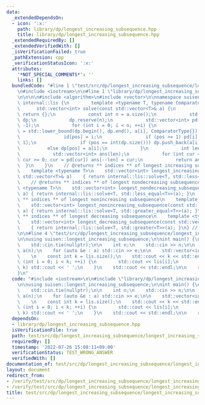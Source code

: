 ```yaml
---
data:
  _extendedDependsOn:
  - icon: ':x:'
    path: library/dp/longest_increasing_subsequence.hpp
    title: library/dp/longest_increasing_subsequence.hpp
  _extendedRequiredBy: []
  _extendedVerifiedWith: []
  _isVerificationFailed: true
  _pathExtension: cpp
  _verificationStatusIcon: ':x:'
  attributes:
    '*NOT_SPECIAL_COMMENTS*': ''
    links: []
  bundledCode: "#line 1 \"test/src/dp/longest_increasing_subsequence/longest_increasing_subsequence.test.cpp\"\
    \n#include <iostream>\n\n#line 1 \"library/dp/longest_increasing_subsequence.hpp\"\
    \n\n\n\n#include <algorithm>\n#include <vector>\n\nnamespace suisen {\n    namespace\
    \ internal::lis {\n        template <typename T, typename ComparatorType>\n  \
    \      std::vector<int> solve(const std::vector<T>& a) {\n            if (a.empty())\
    \ return {};\n            const int n = a.size();\n            std::vector<T>\
    \ dp;\n            dp.reserve(n);\n            std::vector<int> pd(n, -1), id(n,\
    \ -1);\n            for (int i = 0; i < n; ++i) {\n                const int pos\
    \ = std::lower_bound(dp.begin(), dp.end(), a[i], ComparatorType{}) - dp.begin();\n\
    \                id[pos] = i;\n                if (pos >= 1) pd[i] = id[pos -\
    \ 1];\n                if (pos == int(dp.size())) dp.push_back(a[i]);\n      \
    \          else dp[pos] = a[i];\n            }\n            int len = dp.size();\n\
    \            std::vector<int> ans(len);\n            for (int cur = id[len - 1];\
    \ cur >= 0; cur = pd[cur]) ans[--len] = cur;\n            return ans;\n      \
    \  }\n    }\n    // @returns ** indices ** of longest increasing subsequence\n\
    \    template <typename T>\n    std::vector<int> longest_increasing_subsequence(const\
    \ std::vector<T>& a)    { return internal::lis::solve<T, std::less<T>>(a); }\n\
    \    // @returns ** indices ** of longest nondecreasing subsequence\n    template\
    \ <typename T>\n    std::vector<int> longest_nondecreasing_subsequence(const std::vector<T>&\
    \ a) { return internal::lis::solve<T, std::less_equal<T>>(a); }\n    // @returns\
    \ ** indices ** of longest nonincreasing subsequence\n    template <typename T>\n\
    \    std::vector<int> longest_nonincreasing_subsequence(const std::vector<T>&\
    \ a) { return internal::lis::solve<T, std::greater_equal<T>>(a); }\n    // @returns\
    \ ** indices ** of longest decreasing subsequence\n    template <typename T>\n\
    \    std::vector<int> longest_decreasing_subsequence(const std::vector<T>& a)\
    \    { return internal::lis::solve<T, std::greater<T>>(a); }\n} // namespace suisen\n\
    \n\n#line 4 \"test/src/dp/longest_increasing_subsequence/longest_increasing_subsequence.test.cpp\"\
    \n\nusing suisen::longest_increasing_subsequence;\n\nint main() {\n    std::ios::sync_with_stdio(false);\n\
    \    std::cin.tie(nullptr);\n\n    int n;\n    std::cin >> n;\n\n    std::vector<int>\
    \ a(n);\n    for (auto &e : a) std::cin >> e;\n\n    std::vector<int> lis = longest_increasing_subsequence(a);\n\
    \    \n    const int k = lis.size();\n    std::cout << k << std::endl;\n    for\
    \ (int i = 0; i < k; ++i) {\n        std::cout << lis[i];\n        if (i + 1 !=\
    \ k) std::cout << ' ';\n    }\n    std::cout << std::endl;\n\n    return 0;\n\
    }\n"
  code: "#include <iostream>\n\n#include \"library/dp/longest_increasing_subsequence.hpp\"\
    \n\nusing suisen::longest_increasing_subsequence;\n\nint main() {\n    std::ios::sync_with_stdio(false);\n\
    \    std::cin.tie(nullptr);\n\n    int n;\n    std::cin >> n;\n\n    std::vector<int>\
    \ a(n);\n    for (auto &e : a) std::cin >> e;\n\n    std::vector<int> lis = longest_increasing_subsequence(a);\n\
    \    \n    const int k = lis.size();\n    std::cout << k << std::endl;\n    for\
    \ (int i = 0; i < k; ++i) {\n        std::cout << lis[i];\n        if (i + 1 !=\
    \ k) std::cout << ' ';\n    }\n    std::cout << std::endl;\n\n    return 0;\n}"
  dependsOn:
  - library/dp/longest_increasing_subsequence.hpp
  isVerificationFile: true
  path: test/src/dp/longest_increasing_subsequence/longest_increasing_subsequence.test.cpp
  requiredBy: []
  timestamp: '2022-07-26 15:08:11+09:00'
  verificationStatus: TEST_WRONG_ANSWER
  verifiedWith: []
documentation_of: test/src/dp/longest_increasing_subsequence/longest_increasing_subsequence.test.cpp
layout: document
redirect_from:
- /verify/test/src/dp/longest_increasing_subsequence/longest_increasing_subsequence.test.cpp
- /verify/test/src/dp/longest_increasing_subsequence/longest_increasing_subsequence.test.cpp.html
title: test/src/dp/longest_increasing_subsequence/longest_increasing_subsequence.test.cpp
---
```

